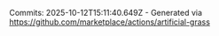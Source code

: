 Commits: 2025-10-12T15:11:40.649Z - Generated via https://github.com/marketplace/actions/artificial-grass
<br>
